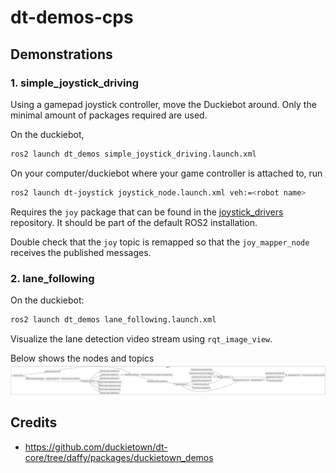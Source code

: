 # dt-demos-cps

## Demonstrations

### 1. __simple_joystick_driving__

Using a gamepad joystick controller, move the Duckiebot around. Only the minimal
amount of packages required are used. 

On the duckiebot,

```bash
ros2 launch dt_demos simple_joystick_driving.launch.xml
```

On your computer/duckiebot where your game controller is attached to, run

```bash
ros2 launch dt-joystick joystick_node.launch.xml veh:=<robot name>
```

Requires the `joy` package that can be found in the [joystick_drivers](https://github.com/ros-drivers/joystick_drivers) repository. It should be part of the default ROS2 installation.

Double check that the `joy` topic is remapped so that the `joy_mapper_node` receives the published messages. 

### 2. __lane_following__

On the duckiebot:

```bash
ros2 launch dt_demos lane_following.launch.xml
```

Visualize the lane detection video stream using `rqt_image_view`.

Below shows the nodes and topics
![](readme-images/lane_following_rosgraph.png)

## Credits

* https://github.com/duckietown/dt-core/tree/daffy/packages/duckietown_demos

